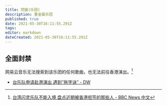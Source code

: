```yaml
---
title: 閃靈(乐团)
description: 重金属乐团
published: true
date: 2021-05-30T16:11:55.291Z
tags: 
editor: markdown
dateCreated: 2021-05-30T16:11:55.291Z
---
```


## 全面封禁

网易云音乐无法搜索到该乐团的任何歌曲，也无法前往香港演出。[^sh]

[^sh]: [台湾闪灵乐队不能入境 盘点近期被香港拒签的那些人 - BBC News 中文](https://web.archive.org/web/20200807043440/https://www.bbc.com/zhongwen/simp/chinese-news-46660313)

+ [台乐队申请赴港演出 遇到″拖字诀″ - DW](https://web.archive.org/web/20210526050542/https://www.dw.com/zh/台乐队申请赴港演出-遇到拖字诀/a-46840847)
